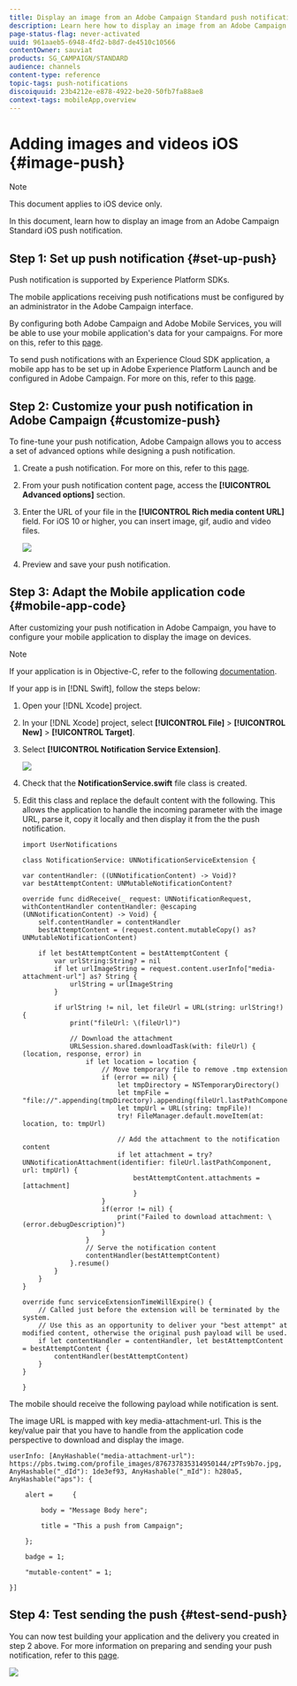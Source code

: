 ```yaml
---
title: Display an image from an Adobe Campaign Standard push notification
description: Learn here how to display an image from an Adobe Campaign push notification on an iOS device.
page-status-flag: never-activated
uuid: 961aaeb5-6948-4fd2-b8d7-de4510c10566
contentOwner: sauviat
products: SG_CAMPAIGN/STANDARD
audience: channels
content-type: reference
topic-tags: push-notifications
discoiquuid: 23b4212e-e878-4922-be20-50fb7fa88ae8
context-tags: mobileApp,overview
---
```


# Adding images and videos iOS {#image-push}

>[!NOTE]
>
>This document applies to iOS device only.

In this document, learn how to display an image from an Adobe Campaign Standard iOS push notification.

## Step 1: Set up push notification {#set-up-push}

Push notification is supported by Experience Platform SDKs.

The mobile applications receiving push notifications must be configured by an administrator in the Adobe Campaign interface.

By configuring both Adobe Campaign and Adobe Mobile Services, you will be able to use your mobile application's data for your campaigns. For more on this, refer to this [page](https://helpx.adobe.com/campaign/kb/configuring-app-sdk.html).

To send push notifications with an Experience Cloud SDK application, a mobile app has to be set up in Adobe Experience Platform Launch and be configured in Adobe Campaign. For more on this, refer to this [page](https://helpx.adobe.com/campaign/kb/configuring-app-sdk.html#ChannelspecificapplicationconfigurationinAdobeCampaign).

## Step 2: Customize your push notification in Adobe Campaign {#customize-push}

To fine-tune your push notification, Adobe Campaign allows you to access a set of advanced options while designing a push notification.

1. Create a push notification. For more on this, refer to this [page](../../channels/using/preparing-and-sending-a-push-notification.md).

1. From your push notification content page, access the **[!UICONTROL Advanced options]** section.

1. Enter the URL of your file in the **[!UICONTROL Rich media content URL]** field.
  For iOS 10 or higher, you can insert image, gif, audio and video files.

    ![](assets/push_notif_advanced_6.png)

1. Preview and save your push notification.

## Step 3: Adapt the Mobile application code {#mobile-app-code}

After customizing your push notification in Adobe Campaign, you have to configure your mobile application to display the image on devices.

>[!NOTE]
>
>If your application is in Objective-C, refer to the following [documentation](https://docs.adobe.com/content/help/en/mobile-services/ios/messaging-ios/push-messaging/c-set-up-rich-push-notif-ios.html).

If your app is in [!DNL Swift], follow the steps below:

1. Open your [!DNL Xcode] project.

1. In your [!DNL Xcode] project, select **[!UICONTROL File]** > **[!UICONTROL New]** > **[!UICONTROL Target]**.

1. Select **[!UICONTROL Notification Service Extension]**.

    ![](assets/push_notif_advanced_12.png)

1. Check that the **NotificationService.swift** file class is created.

1. Edit this class and replace the default content with the following.
    This allows the application to handle the incoming parameter with the image URL, parse it, copy it locally and then display it from the the push notification.

    ```
    import UserNotifications
 
    class NotificationService: UNNotificationServiceExtension {
     
    var contentHandler: ((UNNotificationContent) -> Void)?
    var bestAttemptContent: UNMutableNotificationContent?
     
    override func didReceive(_ request: UNNotificationRequest, withContentHandler contentHandler: @escaping (UNNotificationContent) -> Void) {
        self.contentHandler = contentHandler
        bestAttemptContent = (request.content.mutableCopy() as? UNMutableNotificationContent)
 
        if let bestAttemptContent = bestAttemptContent {
            var urlString:String? = nil
            if let urlImageString = request.content.userInfo["media-attachment-url"] as? String {
                urlString = urlImageString
            }
             
            if urlString != nil, let fileUrl = URL(string: urlString!) {
                print("fileUrl: \(fileUrl)")
                 
                // Download the attachment
                URLSession.shared.downloadTask(with: fileUrl) { (location, response, error) in
                    if let location = location {
                        // Move temporary file to remove .tmp extension
                        if (error == nil) {
                            let tmpDirectory = NSTemporaryDirectory()
                            let tmpFile = "file://".appending(tmpDirectory).appending(fileUrl.lastPathComponent)
                            let tmpUrl = URL(string: tmpFile)!
                            try! FileManager.default.moveItem(at: location, to: tmpUrl)
                             
                            // Add the attachment to the notification content
                            if let attachment = try? UNNotificationAttachment(identifier: fileUrl.lastPathComponent, url: tmpUrl) {
                                bestAttemptContent.attachments = [attachment]
                                }
                        }
                        if(error != nil) {
                            print("Failed to download attachment: \(error.debugDescription)")
                        }
                    }
                    // Serve the notification content
                    contentHandler(bestAttemptContent)
                }.resume()
            }
        }
    }
     
    override func serviceExtensionTimeWillExpire() {
        // Called just before the extension will be terminated by the system.
        // Use this as an opportunity to deliver your "best attempt" at modified content, otherwise the original push payload will be used.
        if let contentHandler = contentHandler, let bestAttemptContent = bestAttemptContent {
            contentHandler(bestAttemptContent)
        }
    }

    }
    ```

The mobile should receive the following payload while notification is sent.

The image URL is mapped with key media-attachment-url. This is the key/value pair that you have to handle from the application code perspective to download and display the image.

```
userInfo: [AnyHashable("media-attachment-url"): https://pbs.twimg.com/profile_images/876737835314950144/zPTs9b7o.jpg, AnyHashable("_dId"): 1de3ef93, AnyHashable("_mId"): h280a5, AnyHashable("aps"): {
 
    alert =     {
 
        body = "Message Body here";
 
        title = "This a push from Campaign";
 
    };
 
    badge = 1;
 
    "mutable-content" = 1;
 
}]
```

## Step 4: Test sending the push {#test-send-push}

You can now test building your application and the delivery you created in step 2 above. For more information on preparing and sending your push notification, refer to this [page](../../channels/using/preparing-and-sending-a-push-notification.md).

![](assets/push_notif_advanced_34.png)

